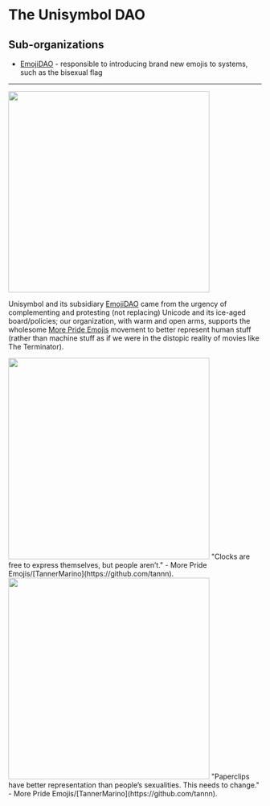# The Unisymbol DAO

## Sub-organizations

* [EmojiDAO](https://github.com/TheEmojiDAO) - responsible to introducing brand new emojis to systems, such as the bisexual flag

----

<img width="400px" src="https://moreprideemojis.com/images/AccordingToUnicode/Medium/FlagsAccordingToUnicode-BiSxS.png">

Unisymbol and its subsidiary [EmojiDAO](https://github.com/TheEmojiDAO) came from the urgency of complementing and protesting (not replacing) Unicode and its ice-aged board/policies; our organization, with warm and open arms, supports the wholesome [More Pride Emojis](https://moreprideemojis.com/flags/bisexual.html) movement to better represent human stuff (rather than machine stuff as if we were in the distopic reality of movies like The Terminator).

<img width="400px" src="https://moreprideemojis.com/images/AccordingToUnicode/Large/FlagsAccordingToUnicode-25.png">
"Clocks are free to express themselves, but people aren’t."
- More Pride Emojis/[TannerMarino](https://github.com/tannn).
<img width="400px" src="">
"Paperclips have better representation than people’s sexualities. This needs to change." - More Pride Emojis/[TannerMarino](https://github.com/tannn).

